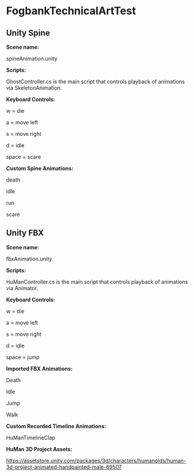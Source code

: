 # FogbankTechnicalArtTest

## Unity Spine

**Scene name:**

spineAnimation.unity

**Scripts:**

GhostController.cs is the main script that controls playback of animations via SkeletonAnimation.

**Keyboard Controls:**

w = die

a = move left

s = move right

d = idle

space = scare

**Custom Spine Animations:**

death

idle

run

scare


## Unity FBX

**Scene name:**

fbxAnimation.unity


**Scripts:**

HuManController.cs is the main script that controls playback of animations via Animator.


**Keyboard Controls:**

w = die

a = move left

s = move right

d = idle

space = jump


**Imported FBX Animations:**

Death

Idle

Jump

Walk


**Custom Recorded Timeline Animations:**

HuManTimelineClap

**HuMan 3D Project Assets:**

https://assetstore.unity.com/packages/3d/characters/humanoids/human-3d-project-animated-handpainted-male-69507

